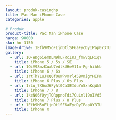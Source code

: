 ```yaml
---
layout: produk-casinghp
title: Pac Man iPhone Case
categories: apple

# Produk
product-title: Pac Man iPhone Case
harga: 90000
sku: hn-3150
image-drive: 1Efb9M5oFLjnDtlSF6aFycDyIPap0Y3TU
gallery:
  - url: 1O-WDg6iemDLN9kLFRcIKJ_fmwvqLR1qY
    title: iPhone 5 / 5s / SE
  - url: 1OiV98mzKuxU7edtkUHeV11m-Pg-hiAhb
    title: iPhone 6 / 6s
  - url: 1rtThYLuJKQ0f0uWPvXrl45BVmigYHIPm
    title: iPhone 6 Plus / 6s Plus
  - url: 1rLu_7X6uJ6FyAt0Ca3EIduYn5xnKqWk5
    title: iPhone 7 / 8
  - url: 1keN06fQyjTORppnoFdi7GuLml19oIVd5
    title: iPhone 7 Plus / 8 Plus
  - url: 1Efb9M5oFLjnDtlSF6aFycDyIPap0Y3TU
    title: iPhone X
---
```

